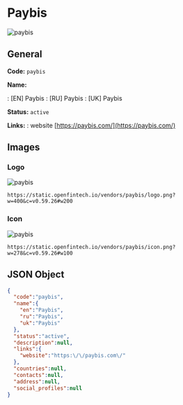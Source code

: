 
# Paybis 
![paybis](https://static.openfintech.io/vendors/paybis/logo.png?w=400&c=v0.59.26#w200)  

## General 
 
**Code:** `paybis` 
 
**Name:** 
 
:	[EN] Paybis 
:	[RU] Paybis 
:	[UK] Paybis 
 
**Status:** `active` 
 
**Links:** 
: website [https://paybis.com/](https://paybis.com/) 
 

## Images 

### Logo 
 
![paybis](https://static.openfintech.io/vendors/paybis/logo.png?w=400&c=v0.59.26#w200)  

```
https://static.openfintech.io/vendors/paybis/logo.png?w=400&c=v0.59.26#w200
```  

### Icon 
 
![paybis](https://static.openfintech.io/vendors/paybis/icon.png?w=278&c=v0.59.26#w100)  

```
https://static.openfintech.io/vendors/paybis/icon.png?w=278&c=v0.59.26#w100
```  

## JSON Object 

```json
{
  "code":"paybis",
  "name":{
    "en":"Paybis",
    "ru":"Paybis",
    "uk":"Paybis"
  },
  "status":"active",
  "description":null,
  "links":{
    "website":"https:\/\/paybis.com\/"
  },
  "countries":null,
  "contacts":null,
  "address":null,
  "social_profiles":null
}
```  
